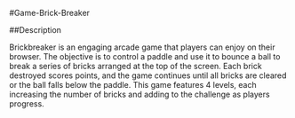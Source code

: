 #Game-Brick-Breaker

##Description

Brickbreaker is an engaging arcade game that players can enjoy on their browser. The objective is to control a paddle and use it to bounce a ball to break a series of bricks arranged at the top of the screen. 
Each brick destroyed scores points, and the game continues until all bricks are cleared or the ball falls below the paddle. 
This game features 4 levels, each increasing the number of bricks and adding to the challenge as players progress.
